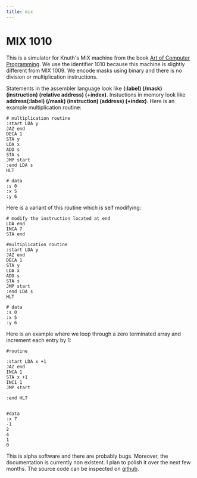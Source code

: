 ```yaml
---
title: mix
---
```


# MIX 1010





This is a simulator for Knuth\'s MIX machine from the book [Art of Computer Programming](https://en.wikipedia.org/wiki/The_Art_of_Computer_Programming). We use the identifier 1010 because this machine is slightly different from MIX 1009. We encode masks using binary and there is no division or multiplication instructions.

<div id="mix1"></div>
<script>
    var node = document.getElementById('mix1');
    var app = Elm.Main.embed(node);
</script>

Statements in the assembler language look like **(:label) (/mask) (instruction) (relative address) (+index)**. Instuctions in memory look like **address(:label) (/mask) (instruction) (address) (+index)**. Here is an example multiplication routine:

```{.algorithm}
# multiplication routine
:start LDA y
JAZ end
DECA 1
STA y
LDA x
ADD s
STA s
JMP start
:end LDA s
HLT

# data
:s 0
:x 5
:y 6
```

Here is a variant of this routine which is self modifying:
```{.algorithm}
# modify the instruction located at end
LDA end
INCA 7
STA end

#multiplication routine
:start LDA y
JAZ end
DECA 1
STA y
LDA x
ADD s
STA s
JMP start
:end LDA s
HLT

# data
:s 0
:x 5
:y 6
```

Here is an example where we loop through a zero terminated array and increment each entry by 1:
```{.algorithm}
#routine

:start LDA x +1
JAZ end
INCA 1
STA x +1
INC1 1
JMP start

:end HLT


#data
:x 7
-1
2
4
1
0
```

This is alpha software and there are probably bugs. Moreover, the documentation is currently non existent. I plan to polish it over the next few months. The source code can be inspected on [github](https://github.com/danielbarter/elm-mix).

